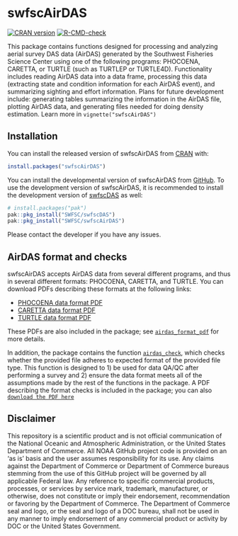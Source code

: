 # swfscAirDAS

<!-- badges: start -->
[![CRAN version](https://www.r-pkg.org/badges/version/swfscAirDAS)](https://cran.r-project.org/package=swfscAirDAS)
[![R-CMD-check](https://github.com/swfsc/swfscAirDAS/actions/workflows/R-CMD-check.yaml/badge.svg)](https://github.com/swfsc/swfscAirDAS/actions/workflows/R-CMD-check.yaml)
<!-- badges: end -->

This package contains functions designed for processing and analyzing
aerial survey DAS data (AirDAS) generated by the Southwest Fisheries
Science Center using one of the following programs: PHOCOENA, CARETTA,
or TURTLE (such as TURTLEP or TURTLE4D). Functionality includes reading
AirDAS data into a data frame, processing this data (extracting state
and condition information for each AirDAS event), and summarizing
sighting and effort information. Plans for future development include:
generating tables summarizing the information in the AirDAS file,
plotting AirDAS data, and generating files needed for doing density
estimation. Learn more in `vignette("swfscAirDAS")`

## Installation

You can install the released version of swfscAirDAS from
[CRAN](https://CRAN.R-project.org) with:

``` r
install.packages("swfscAirDAS")
```

You can install the developmental version of swfscAirDAS from
[GitHub](https://github.com/). To use the development version of
swfscAirDAS, it is recommended to install the development version of
[swfscDAS](https://swfsc.github.io/swfscDAS/index.html) as well:

``` r
# install.packages("pak")
pak::pkg_install("SWFSC/swfscDAS")
pak::pkg_install("SWFSC/swfscAirDAS")
```

Please contact the developer if you have any issues.

## AirDAS format and checks

swfscAirDAS accepts AirDAS data from several different programs, and
thus in several different formats: PHOCOENA, CARETTA, and TURTLE. You
can download PDFs describing these formats at the following links:

- [PHOCOENA data format
  PDF](https://github.com/SWFSC/swfscAirDAS/blob/master/inst/AirDAS_Format_PHOCOENA.pdf)
- [CARETTA data format
  PDF](https://github.com/SWFSC/swfscAirDAS/blob/master/inst/AirDAS_Format_CARETTA.pdf)
- [TURTLE data format
  PDF](https://github.com/SWFSC/swfscAirDAS/blob/master/inst/AirDAS_Format_TURTLE.pdf)

These PDFs are also included in the package; see
[`airdas_format_pdf`](https://swfsc.github.io/swfscAirDAS/reference/airdas_format_pdf.html)
for more details.

In addition, the package contains the function
[`airdas_check`](https://swfsc.github.io/swfscAirDAS/reference/airdas_check.html),
which checks whether the provided file adheres to expected format of the
provided file type. This function is designed to 1) be used for data
QA/QC after performing a survey and 2) ensure the data format meets all
of the assumptions made by the rest of the functions in the package. A
PDF describing the format checks is included in the package; you can
also
[`download the PDF here`](https://github.com/SWFSC/swfscAirDAS/blob/master/inst/AirDAS_check.pdf)

## Disclaimer

This repository is a scientific product and is not official
communication of the National Oceanic and Atmospheric Administration, or
the United States Department of Commerce. All NOAA GitHub project code
is provided on an ‘as is’ basis and the user assumes responsibility for
its use. Any claims against the Department of Commerce or Department of
Commerce bureaus stemming from the use of this GitHub project will be
governed by all applicable Federal law. Any reference to specific
commercial products, processes, or services by service mark, trademark,
manufacturer, or otherwise, does not constitute or imply their
endorsement, recommendation or favoring by the Department of Commerce.
The Department of Commerce seal and logo, or the seal and logo of a DOC
bureau, shall not be used in any manner to imply endorsement of any
commercial product or activity by DOC or the United States Government.
